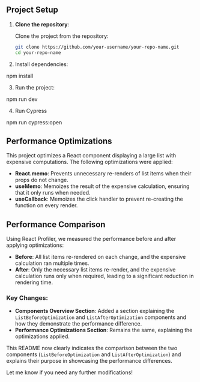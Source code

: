 ## Project Setup

1. **Clone the repository**:

   Clone the project from the repository:

   ```bash
   git clone https://github.com/your-username/your-repo-name.git
   cd your-repo-name

   ```

2. Install dependencies:

npm install

3. Run the project:

npm run dev

4. Run Cypress

npm run cypress:open

## Performance Optimizations

This project optimizes a React component displaying a large list with expensive computations. The following optimizations were applied:

- **React.memo**: Prevents unnecessary re-renders of list items when their props do not change.
- **useMemo**: Memoizes the result of the expensive calculation, ensuring that it only runs when needed.
- **useCallback**: Memoizes the click handler to prevent re-creating the function on every render.

## Performance Comparison

Using React Profiler, we measured the performance before and after applying optimizations:

- **Before**: All list items re-rendered on each change, and the expensive calculation ran multiple times.
- **After**: Only the necessary list items re-render, and the expensive calculation runs only when required, leading to a significant reduction in rendering time.

### Key Changes:

- **Components Overview Section**: Added a section explaining the `ListBeforeOptimization` and `ListAfterOptimization` components and how they demonstrate the performance difference.
- **Performance Optimizations Section**: Remains the same, explaining the optimizations applied.

This README now clearly indicates the comparison between the two components (`ListBeforeOptimization` and `ListAfterOptimization`) and explains their purpose in showcasing the performance differences.

Let me know if you need any further modifications!
